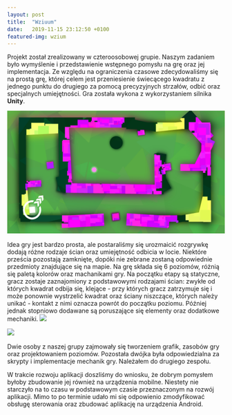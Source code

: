 ```yaml
---
layout: post
title:  "Wziuum"
date:   2019-11-15 23:12:50 +0100
featured-img: wzium
---
```

Projekt został zrealizowany w czteroosobowej grupie. Naszym zadaniem było wymyślenie i przedstawienie wstępnego pomysłu na grę oraz jej implementacja. Ze względu na ograniczenia czasowe zdecydowaliśmy się na prostą grę, której celem jest przeniesienie świecącego kwadratu z jednego punktu do drugiego za pomocą precyzyjnych strzałów, odbić oraz specjalnych umiejętności. Gra została wykona z wykorzystaniem silnika **Unity**.

![](https://raw.githubusercontent.com/jacekbla/jacekbla.github.io/master/assets/img/posts/content/wzium/mobile.jpg)

Idea gry jest bardzo prosta, ale postaraliśmy się urozmaicić rozgrywkę dodają różne rodzaje ścian oraz umiejętność odbicia w locie. Niektóre prześcia pozostają zamknięte, dopóki nie zebrane zostaną odpowiednie przedmioty znajdujące się na mapie. 
Na grę składa się 6 poziomów, różnią się paletą kolorów oraz machanikami gry. Na początku etapy są statyczne, gracz zostaje zaznajomiony z podstawowymi rodzajami ścian: zwykłe od których kwadrat odbija się, klejące - przy których gracz zatrzymuje się i może ponownie wystrzelić kwadrat oraz ściany niszczące, których należy unikać - kontakt z nimi oznacza powrót do początku poziomu. Później jednak stopniowo dodawane są poruszające się elementy oraz dodatkowe mechaniki.
![](https://raw.githubusercontent.com/jacekbla/jacekbla.github.io/master/assets/img/posts/content/wzium/rotate.gif)

![](https://raw.githubusercontent.com/jacekbla/jacekbla.github.io/master/assets/img/posts/content/wzium/mid_air.gif)

Dwie osoby z naszej grupy zajmowały się tworzeniem grafik, zasobów gry oraz projektowaniem poziomów. Pozostała dwójka była odpowiedzialna za skrypty i implementacje mechanik gry. Należałem do drugiego zespołu.

W trakcie rozwoju aplikacji doszliśmy do wniosku, że dobrym pomysłem byłoby zbudowanie jej również na urządzenia mobilne. Niestety nie starczyło na to czasu w podstawowym czasie przeznaczonym na rozwój aplikacji. Mimo to po terminie udało mi się odpowienio zmodyfikować obsługę sterowania oraz zbudować aplikację na urządzenia Android.
